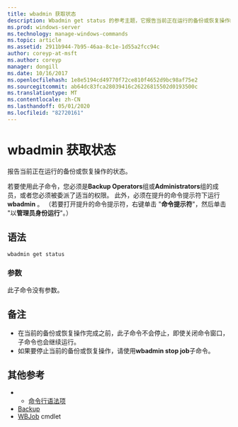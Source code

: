 ```yaml
---
title: wbadmin 获取状态
description: Wbadmin get status 的参考主题，它报告当前正在运行的备份或恢复操作的状态。
ms.prod: windows-server
ms.technology: manage-windows-commands
ms.topic: article
ms.assetid: 2911b944-7b95-46aa-8c1e-1d55a2fcc94c
author: coreyp-at-msft
ms.author: coreyp
manager: dongill
ms.date: 10/16/2017
ms.openlocfilehash: 1e8e5194cd49770f72ce810f4652d9bc98af75e2
ms.sourcegitcommit: ab64dc83fca28039416c26226815502d0193500c
ms.translationtype: MT
ms.contentlocale: zh-CN
ms.lasthandoff: 05/01/2020
ms.locfileid: "82720161"
---
```

# <a name="wbadmin-get-status"></a>wbadmin 获取状态



报告当前正在运行的备份或恢复操作的状态。

若要使用此子命令，您必须是**Backup Operators**组或**Administrators**组的成员，或者您必须被委派了适当的权限。 此外，必须在提升的命令提示符下运行**wbadmin** 。 （若要打开提升的命令提示符，右键单击 "**命令提示符**"，然后单击 "以**管理员身份运行**"。）

## <a name="syntax"></a>语法

```
wbadmin get status
```

### <a name="parameters"></a>参数

此子命令没有参数。

## <a name="remarks"></a>备注

-   在当前的备份或恢复操作完成之前，此子命令不会停止，即使关闭命令窗口，子命令也会继续运行。
-   如果要停止当前的备份或恢复操作，请使用**wbadmin stop job**子命令。

## <a name="additional-references"></a>其他参考

-   - [命令行语法项](command-line-syntax-key.md)
-   [Backup](wbadmin.md)
-   [WBJob](https://technet.microsoft.com/library/jj902426.aspx) cmdlet